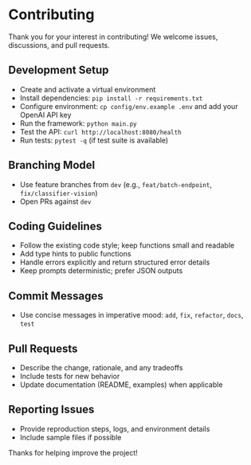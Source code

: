# Contributing

Thank you for your interest in contributing! We welcome issues, discussions, and pull requests.

## Development Setup
- Create and activate a virtual environment
- Install dependencies: `pip install -r requirements.txt`
- Configure environment: `cp config/env.example .env` and add your OpenAI API key
- Run the framework: `python main.py`
- Test the API: `curl http://localhost:8080/health`
- Run tests: `pytest -q` (if test suite is available)

## Branching Model
- Use feature branches from `dev` (e.g., `feat/batch-endpoint`, `fix/classifier-vision`)
- Open PRs against `dev`

## Coding Guidelines
- Follow the existing code style; keep functions small and readable
- Add type hints to public functions
- Handle errors explicitly and return structured error details
- Keep prompts deterministic; prefer JSON outputs

## Commit Messages
- Use concise messages in imperative mood: `add`, `fix`, `refactor`, `docs`, `test`

## Pull Requests
- Describe the change, rationale, and any tradeoffs
- Include tests for new behavior
- Update documentation (README, examples) when applicable

## Reporting Issues
- Provide reproduction steps, logs, and environment details
- Include sample files if possible

Thanks for helping improve the project!



